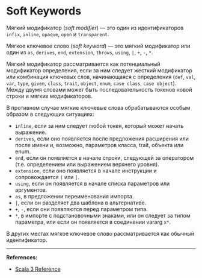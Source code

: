 # Soft Keywords

Мягкий модификатор (_soft modifier_) — это один из идентификаторов `infix`, `inline`, `opaque`, `open` и `transparent`.

Мягкое ключевое слово (_soft keyword_) — это мягкий модификатор или 
один из `as`, `derives`, `end`, `extension`, `throws`, `using`, `|`, `+`, `-`, `*`.

Мягкий модификатор рассматривается как потенциальный модификатор определения, 
если за ним следует жесткий модификатор или комбинация ключевых слов, начинающаяся с определения 
(`def`, `val`, `var`, `type`, `given`, `class`, `trait`, `object`, `enum`, `case class`, `case object`). 
Между двумя словами может быть последовательность токенов новой строки и мягких модификаторов.

В противном случае мягкие ключевые слова обрабатываются особым образом в следующих ситуациях:
- `inline`, если за ним следует любой токен, который может начать выражение.
- `derives`, если оно появляется после предложения расширения или после имени 
и, возможно, параметров класса, trait, объекта или enum.
- `end`, если он появляется в начале строки, следующей за оператором (т.е. определением или выражением верхнего уровня).
- `extension`, если оно появляется в начале инструкции и сопровождается `(` или `[`.
- `using`, если он появляется в начале списка параметров или аргументов.
- `as`, в предложении переименования импорта.
- `|`, если он разделяет два шаблона в альтернативе.
- `+`, `-`, если они появляются перед параметром типа.
- `*`, в импорте с подстановочными знаками, или он следует за типом параметра, 
или если он появляется в соединении vararg `x*`.

В других местах мягкое ключевое слово рассматривается как обычный идентификатор.


---

**References:**
- [Scala 3 Reference](https://docs.scala-lang.org/scala3/reference/soft-modifier.html)
